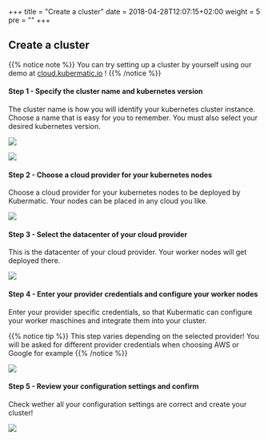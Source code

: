 +++
title = "Create a cluster"
date = 2018-04-28T12:07:15+02:00
weight = 5
pre = "<b></b>"
+++

## Create a cluster

{{% notice note %}}
You can try setting up a cluster by yourself using our demo at [cloud.kubermatic.io](https://cloud.kubermatic.io) !
{{% /notice %}}

#### Step 1 - Specify the cluster name and kubernetes version

The cluster name is how you will identify your kubernetes cluster instance. Choose a name that is easy for you to remember. You must also select your desired kubernetes version.

![](/img/getting_started/create_cluster/kubermatic_00.png)

![](/img/getting_started/create_cluster/kubermatic_01.png)

#### Step 2 - Choose a cloud provider for your kubernetes nodes

Choose a cloud provider for your kubernetes nodes to be deployed by Kubermatic. Your nodes can be placed in any cloud you like.

![](/img/getting_started/create_cluster/kubermatic_02.png)

#### Step 3 - Select the datacenter of your cloud provider

This is the datacenter of your cloud provider. Your worker nodes will get deployed there.

![](/img/getting_started/create_cluster/kubermatic_03.png)

#### Step 4 - Enter your provider credentials and configure your worker nodes

Enter your provider specific credentials, so that Kubermatic can configure your worker maschines and integrate them into your cluster.

{{% notice tip %}}
This step varies depending on the selected provider! You will be asked for different provider credentials when choosing AWS or Google for example
{{% /notice %}}

![](/img/getting_started/create_cluster/kubermatic_04.png)

#### Step 5 - Review your configuration settings and confirm

Check wether all your configuration settings are correct and create your cluster!

![](/img/getting_started/create_cluster/kubermatic_05.png)
